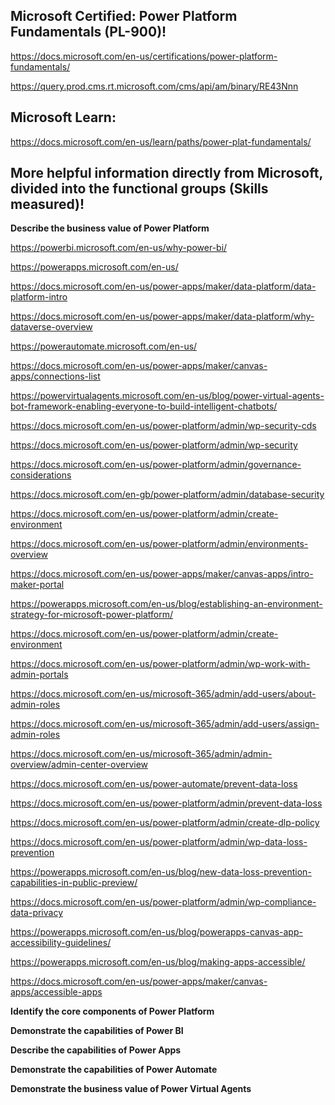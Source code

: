 Microsoft Certified: Power Platform Fundamentals (PL-900)!
-----------------

https://docs.microsoft.com/en-us/certifications/power-platform-fundamentals/

https://query.prod.cms.rt.microsoft.com/cms/api/am/binary/RE43Nnn

Microsoft Learn:
----------------

https://docs.microsoft.com/en-us/learn/paths/power-plat-fundamentals/


More helpful information directly from Microsoft, divided into the functional groups (Skills measured)!
-------------------

**Describe the business value of Power Platform**

https://powerbi.microsoft.com/en-us/why-power-bi/

https://powerapps.microsoft.com/en-us/

https://docs.microsoft.com/en-us/power-apps/maker/data-platform/data-platform-intro

https://docs.microsoft.com/en-us/power-apps/maker/data-platform/why-dataverse-overview

https://powerautomate.microsoft.com/en-us/

https://docs.microsoft.com/en-us/power-apps/maker/canvas-apps/connections-list

https://powervirtualagents.microsoft.com/en-us/blog/power-virtual-agents-bot-framework-enabling-everyone-to-build-intelligent-chatbots/

https://docs.microsoft.com/en-us/power-platform/admin/wp-security-cds

https://docs.microsoft.com/en-us/power-platform/admin/wp-security

https://docs.microsoft.com/en-us/power-platform/admin/governance-considerations

https://docs.microsoft.com/en-gb/power-platform/admin/database-security

https://docs.microsoft.com/en-us/power-platform/admin/create-environment

https://docs.microsoft.com/en-us/power-platform/admin/environments-overview

https://docs.microsoft.com/en-us/power-apps/maker/canvas-apps/intro-maker-portal

https://powerapps.microsoft.com/en-us/blog/establishing-an-environment-strategy-for-microsoft-power-platform/

https://docs.microsoft.com/en-us/power-platform/admin/create-environment

https://docs.microsoft.com/en-us/power-platform/admin/wp-work-with-admin-portals

https://docs.microsoft.com/en-us/microsoft-365/admin/add-users/about-admin-roles

https://docs.microsoft.com/en-us/microsoft-365/admin/add-users/assign-admin-roles

https://docs.microsoft.com/en-us/microsoft-365/admin/admin-overview/admin-center-overview

https://docs.microsoft.com/en-us/power-automate/prevent-data-loss

https://docs.microsoft.com/en-us/power-platform/admin/prevent-data-loss

https://docs.microsoft.com/en-us/power-platform/admin/create-dlp-policy

https://docs.microsoft.com/en-us/power-platform/admin/wp-data-loss-prevention

https://powerapps.microsoft.com/en-us/blog/new-data-loss-prevention-capabilities-in-public-preview/

https://docs.microsoft.com/en-us/power-platform/admin/wp-compliance-data-privacy

https://powerapps.microsoft.com/en-us/blog/powerapps-canvas-app-accessibility-guidelines/

https://powerapps.microsoft.com/en-us/blog/making-apps-accessible/

https://docs.microsoft.com/en-us/power-apps/maker/canvas-apps/accessible-apps

**Identify the core components of Power Platform**

**Demonstrate the capabilities of Power BI**

**Describe the capabilities of Power Apps**

**Demonstrate the capabilities of Power Automate**

**Demonstrate the business value of Power Virtual Agents**
